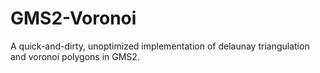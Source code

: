 # GMS2-Voronoi

A quick-and-dirty, unoptimized implementation of delaunay triangulation and voronoi polygons in GMS2.
